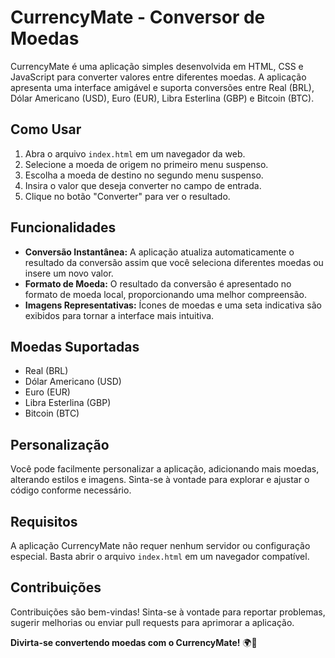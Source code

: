 # CurrencyMate - Conversor de Moedas

CurrencyMate é uma aplicação simples desenvolvida em HTML, CSS e JavaScript para converter valores entre diferentes moedas. A aplicação apresenta uma interface amigável e suporta conversões entre Real (BRL), Dólar Americano (USD), Euro (EUR), Libra Esterlina (GBP) e Bitcoin (BTC).

## Como Usar

1. Abra o arquivo `index.html` em um navegador da web.
2. Selecione a moeda de origem no primeiro menu suspenso.
3. Escolha a moeda de destino no segundo menu suspenso.
4. Insira o valor que deseja converter no campo de entrada.
5. Clique no botão "Converter" para ver o resultado.

## Funcionalidades

- **Conversão Instantânea:** A aplicação atualiza automaticamente o resultado da conversão assim que você seleciona diferentes moedas ou insere um novo valor.
- **Formato de Moeda:** O resultado da conversão é apresentado no formato de moeda local, proporcionando uma melhor compreensão.
- **Imagens Representativas:** Ícones de moedas e uma seta indicativa são exibidos para tornar a interface mais intuitiva.

## Moedas Suportadas

- Real (BRL)
- Dólar Americano (USD)
- Euro (EUR)
- Libra Esterlina (GBP)
- Bitcoin (BTC)

## Personalização

Você pode facilmente personalizar a aplicação, adicionando mais moedas, alterando estilos e imagens. Sinta-se à vontade para explorar e ajustar o código conforme necessário.

## Requisitos

A aplicação CurrencyMate não requer nenhum servidor ou configuração especial. Basta abrir o arquivo `index.html` em um navegador compatível.

## Contribuições

Contribuições são bem-vindas! Sinta-se à vontade para reportar problemas, sugerir melhorias ou enviar pull requests para aprimorar a aplicação.

**Divirta-se convertendo moedas com o CurrencyMate!** 🌍💱
